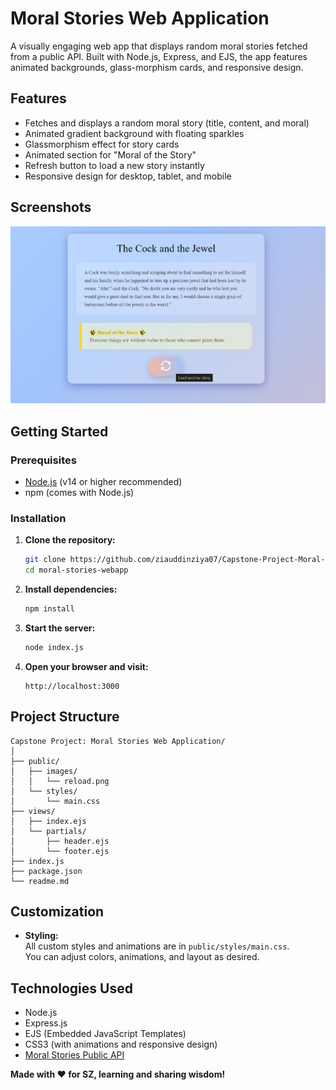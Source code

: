 # Moral Stories Web Application

A visually engaging web app that displays random moral stories fetched from a public API. Built with Node.js, Express, and EJS, the app features animated backgrounds, glass-morphism cards, and responsive design.

## Features

- Fetches and displays a random moral story (title, content, and moral)
- Animated gradient background with floating sparkles
- Glassmorphism effect for story cards
- Animated section for "Moral of the Story"
- Refresh button to load a new story instantly
- Responsive design for desktop, tablet, and mobile

## Screenshots

![App Screenshot](./public/images/screenshot.png) <!-- Add your screenshot if available -->

## Getting Started

### Prerequisites

- [Node.js](https://nodejs.org/) (v14 or higher recommended)
- npm (comes with Node.js)

### Installation

1. **Clone the repository:**
   ```sh
   git clone https://github.com/ziauddinziya07/Capstone-Project-Moral-Stories-Web-Application.git
   cd moral-stories-webapp
   ```

2. **Install dependencies:**
   ```sh
   npm install
   ```

3. **Start the server:**
   ```sh
   node index.js
   ```

4. **Open your browser and visit:**
   ```
   http://localhost:3000
   ```

## Project Structure

```
Capstone Project: Moral Stories Web Application/
│
├── public/
│   ├── images/
│   │   └── reload.png
│   └── styles/
│       └── main.css
├── views/
│   ├── index.ejs
│   └── partials/
│       ├── header.ejs
│       └── footer.ejs
├── index.js
├── package.json
└── readme.md
```

## Customization

- **Styling:**  
  All custom styles and animations are in `public/styles/main.css`.  
  You can adjust colors, animations, and layout as desired.

## Technologies Used

- Node.js
- Express.js
- EJS (Embedded JavaScript Templates)
- CSS3 (with animations and responsive design)
- [Moral Stories Public API](https://shortstories-api.onrender.com) <!-- Add actual API link if available -->


**Made with ❤️ for SZ, learning and sharing wisdom!**